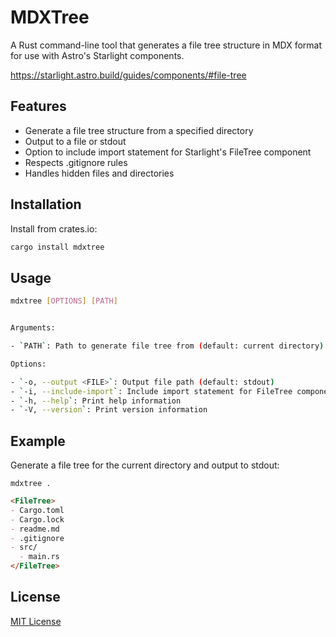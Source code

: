 # MDXTree

A Rust command-line tool that generates a file tree structure in MDX format for use with Astro's Starlight components.

https://starlight.astro.build/guides/components/#file-tree

## Features

- Generate a file tree structure from a specified directory
- Output to a file or stdout
- Option to include import statement for Starlight's FileTree component
- Respects .gitignore rules
- Handles hidden files and directories

## Installation

Install from crates.io:

```bash
cargo install mdxtree
```

## Usage

```bash
mdxtree [OPTIONS] [PATH]


Arguments:

- `PATH`: Path to generate file tree from (default: current directory)

Options:

- `-o, --output <FILE>`: Output file path (default: stdout)
- `-i, --include-import`: Include import statement for FileTree component
- `-h, --help`: Print help information
- `-V, --version`: Print version information
```

## Example

Generate a file tree for the current directory and output to stdout:

```base
mdxtree .
```

```markdown
<FileTree>
- Cargo.toml
- Cargo.lock
- readme.md
- .gitignore
- src/
  - main.rs
</FileTree>
```

## License

[MIT License](LICENSE)
